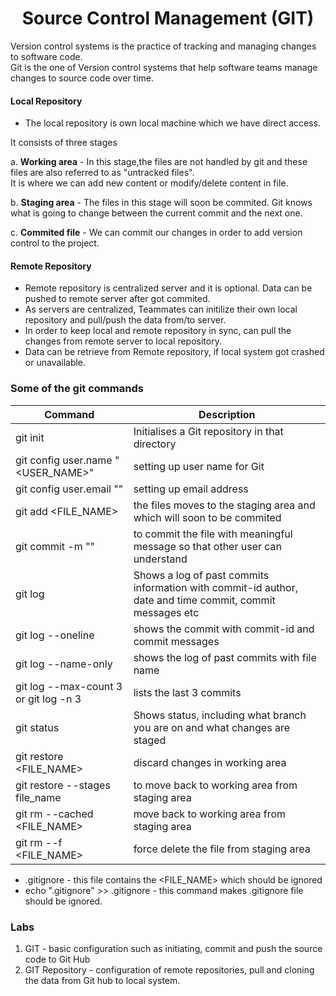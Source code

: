 <h1 align="center"> Source Control Management (GIT) </h1>

Version control systems is the practice of tracking and managing changes to software code. <br />
Git is the one of Version control systems that help software teams manage changes to source code over time.

#### Local Repository

+ The local repository is own local machine which we have direct access.

It consists of three stages 

a. **Working area** - In this stage,the files are not handled by git and these files are also referred to as "untracked files". <br /> 
It is where we can add new content or modify/delete content in file. 
	
b. **Staging area** - The files in this stage will soon be commited. Git knows what is going to change between the current commit and the next one. <br />
	
c. **Commited file** - We can commit our changes in order to add version control to the project.

#### Remote Repository

+ Remote repository is centralized server and it is optional. Data can be pushed to remote server after got commited.
+ As servers are centralized, Teammates can initilize their own local repository and pull/push  the data from/to server.
+ In order to keep local and remote repository in sync, can pull the changes from remote server to local repository.
+ Data can be retrieve from Remote repository, if local system got crashed or unavailable.

### Some of the git commands

| Command | Description |
|------|-------|
| git init | Initialises a Git repository in that directory|
| git config user.name "<USER_NAME>" | setting up user name for Git |
| git config user.email "<EMAIL ADDRESS>" | setting up email address |
| git add <FILE_NAME>  | the files moves to the staging area and which will soon to be commited|
| git commit -m "<MESSAGE>" | to commit the file with meaningful message so that other user can understand |
| git log | Shows a log of past commits information with commit-id author, date and time commit, commit messages etc |
| git log --oneline |  shows the commit with commit-id and commit messages |
| git log --name-only |  shows the log  of past commits with file name |
| git log --max-count 3 or git log -n 3 | lists the last 3 commits |
| git status | Shows status, including what branch you are on and what changes are staged |
| git restore <FILE_NAME>  | discard changes in working area|
| git restore --stages file_name | to move back to working area from staging area |
| git rm --cached <FILE_NAME>  |  move back to working area from staging area |
| git rm --f <FILE_NAME>  | force delete the file from staging area |

+ .gitignore  - this file contains the <FILE_NAME>  which should be ignored
+ echo ".gitignore" >> .gitignore - this command makes .gitignore file should be ignored.

### Labs

1. GIT - basic configuration such as initiating, commit and push the source code to Git Hub
2. GIT Repository - configuration of remote repositories, pull and cloning the data from Git hub to local system.